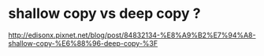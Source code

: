 # shallow copy vs deep copy ?



http://edisonx.pixnet.net/blog/post/84832134-%E8%A9%B2%E7%94%A8-shallow-copy-%E6%88%96-deep-copy-%3F